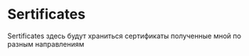 # Sertificates
Sertificates
здесь будут храниться сертификаты полученные мной по разным направлениям
